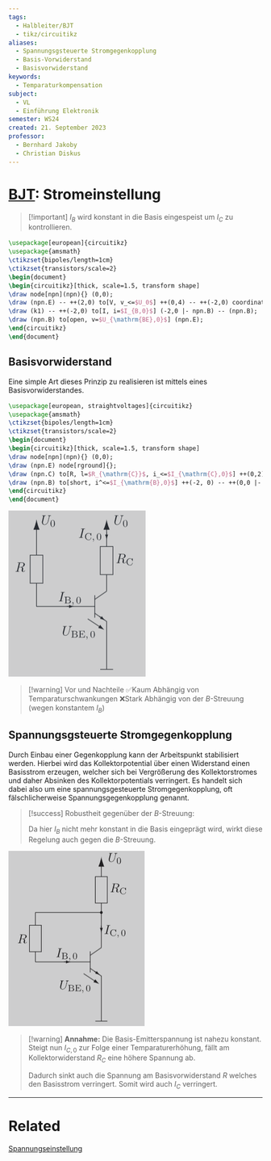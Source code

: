 ```yaml
---
tags:
  - Halbleiter/BJT
  - tikz/circuitikz
aliases:
  - Spannungsgsteuerte Stromgegenkopplung
  - Basis-Vorwiderstand
  - Basisvorwiderstand
keywords:
  - Temparaturkompensation
subject:
  - VL
  - Einführung Elektronik
semester: WS24
created: 21. September 2023
professor:
  - Bernhard Jakoby
  - Christian Diskus
---
```

 

# [BJT](Bipolartransistor.md): Stromeinstellung

> [!important] $I_{B}$ wird konstant in die Basis eingespeist um $I_{C}$ zu kontrollieren.

```tikz
\usepackage[european]{circuitikz}
\usepackage{amsmath}
\ctikzset{bipoles/length=1cm}
\ctikzset{transistors/scale=2}
\begin{document}
\begin{circuitikz}[thick, scale=1.5, transform shape]
\draw node[npn](npn){} (0,0);
\draw (npn.E) -- ++(2,0) to[V, v_<=$U_0$] ++(0,4) -- ++(-2,0) coordinate(k1) to[R=$R_C$, i=$I_{\mathrm{C},0}$, *-] (npn.C);
\draw (k1) -- ++(-2,0) to[I, i=$I_{B,0}$] (-2,0 |- npn.B) -- (npn.B);
\draw (npn.B) to[open, v=$U_{\mathrm{BE},0}$] (npn.E);
\end{circuitikz}
\end{document}
```

## Basisvorwiderstand

Eine simple Art dieses Prinzip zu realisieren ist mittels eines Basisvorwiderstandes.

```tikz
\usepackage[european, straightvoltages]{circuitikz}
\usepackage{amsmath}
\ctikzset{bipoles/length=1cm}
\ctikzset{transistors/scale=2}
\begin{document}
\begin{circuitikz}[thick, scale=1.5, transform shape]
\draw node[npn](npn){} (0,0);
\draw (npn.E) node[rground]{};
\draw (npn.C) to[R, l=$R_{\mathrm{C}}$, i_<=$I_{\mathrm{C},0}$] ++(0,2) node[vcc]{$U_0$};
\draw (npn.B) to[short, i^<=$I_{\mathrm{B},0}$] ++(-2, 0) -- ++(0,0 |- npn.C) to[T];
\end{circuitikz}
\end{document}
```


![](assets/{95B107D5-DC3F-45C8-ABCE-0060B795A7D9}.png)


> [!warning] Vor und Nachteile
> ✅Kaum Abhängig von Temparaturschwankungen
> ❌Stark Abhängig von der $B$-Streuung (wegen konstantem $I_{B}$)

## Spannungsgsteuerte Stromgegenkopplung

 Durch Einbau einer Gegenkopplung kann der Arbeitspunkt stabilisiert werden. Hierbei wird das Kollektorpotential über einen Widerstand einen Basisstrom erzeugen, welcher sich bei Vergrößerung des Kollektorstromes und daher Absinken des Kollektorpotentials verringert. Es handelt sich dabei also um eine spannungsgesteuerte Stromgegenkopplung, oft fälschlicherweise Spannungsgegenkopplung genannt.


> [!success] Robustheit gegenüber der $B$-Streuung:
> 
>Da hier $I_{B}$ nicht mehr konstant in die Basis eingeprägt wird, wirkt diese Regelung auch gegen die $B$-Streuung.

![](assets/{91DF9C54-BF68-4756-9EA2-3DBE4D82F6E2}.png)

> [!warning] **Annahme:** Die Basis-Emitterspannung ist nahezu konstant.
> Steigt nun $I_{C,0}$ zur Folge einer Temparaturerhöhung, fällt am Kollektorwiderstand $R_{C}$ eine höhere Spannung ab.
> 
> Dadurch sinkt auch die Spannung am Basisvorwiderstand $R$ welches den Basisstrom verringert. Somit wird auch $I_{C}$ verringert.

---

# Related

[Spannungseinstellung](Spannungseinstellung.md)